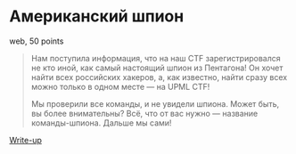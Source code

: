 # Американский шпион

web, 50 points

> Нам поступила информация, что на наш CTF зарегистрировался не кто иной, как
> самый настоящий шпион из Пентагона! Он хочет найти всех российских хакеров,
> а, как известно, найти сразу всех можно только в одном месте — на UPML CTF!
>   
> Мы проверили все команды, и не увидели шпиона. Может быть, вы более внимательны?
> Всё, что от вас нужно — название команды-шпиона. Дальше мы сами!
    
[Write-up](WRITEUP.md)

